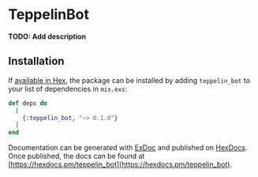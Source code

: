 # TeppelinBot

**TODO: Add description**

## Installation

If [available in Hex](https://hex.pm/docs/publish), the package can be installed
by adding `teppelin_bot` to your list of dependencies in `mix.exs`:

```elixir
def deps do
  [
    {:teppelin_bot, "~> 0.1.0"}
  ]
end
```

Documentation can be generated with [ExDoc](https://github.com/elixir-lang/ex_doc)
and published on [HexDocs](https://hexdocs.pm). Once published, the docs can
be found at [https://hexdocs.pm/teppelin_bot](https://hexdocs.pm/teppelin_bot).


